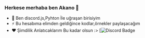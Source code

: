 ### Herkese merhaba ben Akano 👋


- 💬 Ben discord.js,Pyhton İle uğraşan birisiyim
- ⚡ Bu hesabıma elimden geldiğince kodlar,örnekler paylaşacağım
- ❤️ Şimdilik Anlatıcaklarım Bu kadar olsun :>
[![Discord Badge](https://cdn.discordapp.com/attachments/816389632043647026/819908928283869244/a_5addc70deebcff805605d2ac9de8b008.gif)
